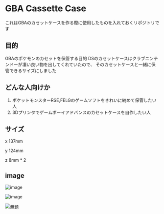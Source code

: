 # GBA Cassette Case
これはGBAのカセットケースを作る際に使用したものを入れておくリポジトリです

## 目的
GBAのポケモンのカセットを保管する目的
DSのカセットケースはクラブニンテンドーが凄い良い物を出してくれていたので、
そのカセットケースと一緒に保管できるサイズにしました

## どんな人向けか
1. ポケットモンスターRSE,FELGのゲームソフトをきれいに納めて保管したい人
2. 3Dプリンタでゲームボーイアドバンスのカセットケースを自作したい人

## サイズ

x 137mm

y 124mm

z 8mm * 2

## image
![image](https://user-images.githubusercontent.com/19991619/99142622-1db2ac80-269a-11eb-8498-f9ad428ce4ed.png)

![image](https://user-images.githubusercontent.com/19991619/99223205-6ba8eb00-2827-11eb-91b6-3b422c24f995.png)

![無題](https://user-images.githubusercontent.com/19991619/99223632-39e45400-2828-11eb-8888-d0ce3e6afcb5.png)
